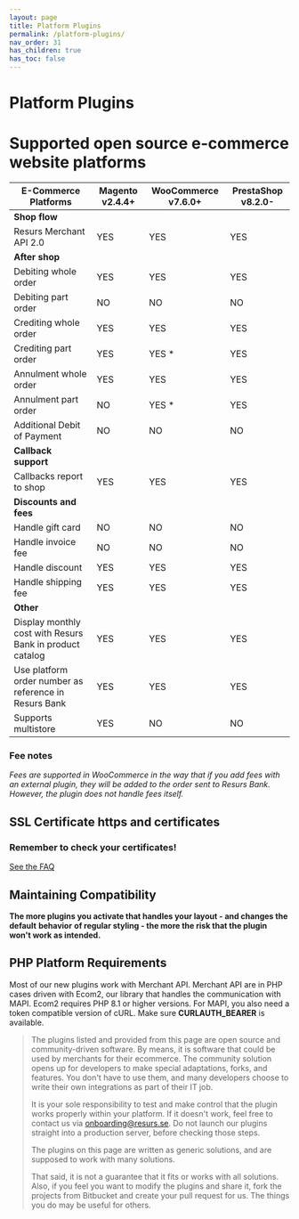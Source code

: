 ```yaml
---
layout: page
title: Platform Plugins
permalink: /platform-plugins/
nav_order: 31
has_children: true
has_toc: false
---
```


# Platform Plugins

# Supported open source e-commerce website platforms

| E-Commerce Platforms                                     | Magento v2.4.4+ | WooCommerce v7.6.0+ | PrestaShop v8.2.0- |
|----------------------------------------------------------|-----------------|---------------------|--------------------|
| **Shop flow**                                            |                 |                     |                    | 
| Resurs Merchant API 2.0                                  | YES             | YES                 | YES                |
| **After shop**                                           |                 |                     |                    |                                               
| Debiting whole order                                     | YES             | YES                 | YES                |
| Debiting part order                                      | NO              | NO                  | NO                 |
| Crediting whole order                                    | YES             | YES                 | YES                |
| Crediting part order                                     | YES             | YES \*              | YES                |
| Annulment whole order                                    | YES             | YES                 | YES                |
| Annulment part order                                     | NO              | YES \*              | YES                |
| Additional Debit of Payment                              | NO              | NO                  | NO                 |
| **Callback support**                                     |                 |                     |                    |
| Callbacks report to shop                                 | YES             | YES                 | YES                |
| **Discounts and fees**                                   |                 |                     |                    |
| Handle gift card                                         | NO              | NO                  | NO                 |
| Handle invoice fee                                       | NO              | NO                  | NO                 |
| Handle discount                                          | YES             | YES                 | YES                |
| Handle shipping fee                                      | YES             | YES                 | YES                |
| **Other**                                                |                 |                     |                    |
| Display monthly cost with Resurs Bank in product catalog | YES             | YES                 | YES                |
| Use platform order number as reference in Resurs Bank    | YES             | YES                 | YES                |
| Supports multistore                                      | YES             | NO                  | NO                 |

### Fee notes

*Fees are supported in WooCommerce in the way that if you add fees with an external plugin, they will be added to the
order sent to Resurs Bank. However, the plugin does not handle fees itself.*

## SSL Certificate https and certificates

### Remember to check your certificates!

[See the FAQ](/faq/)

## Maintaining Compatibility

**The more plugins you activate that handles your layout - and changes
the default** **behavior** **of regular styling - the more the risk that
the plugin won't work as intended.**

## PHP Platform Requirements

Most of our new plugins work with Merchant API. Merchant API are in PHP cases driven with Ecom2, our library that
handles the communication with MAPI. Ecom2 requires PHP 8.1 or higher versions. For MAPI, you also need a token
compatible version of cURL. Make sure **CURLAUTH_BEARER** is available.

> The plugins listed and provided from this page are open source and
> community-driven software. By means, it is software that could be used
> by merchants for their ecommerce. The community solution opens up for
> developers to make special adaptations, forks, and features. You don't
> have to use them, and many developers choose to write their own
> integrations as part of their IT job.
>
> It is your sole responsibility to test and make control that
> the plugin works properly within your platform. If it doesn't work,
> feel free to contact us via onboarding@resurs.se. Do not launch our
> plugins straight into a production server, before checking those steps.
>
> The plugins on this page are written as generic solutions, and are
> supposed to work with many solutions.
>
> That said, it is not a guarantee that it fits or works with
> all solutions. Also, if you feel you want to modify the plugins and
> share it, fork the projects from Bitbucket and create your pull
> request for us. The things you do may be useful for others.
